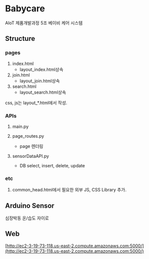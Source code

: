 # Babycare
AIoT 제품개발과정 5조 베이비 케어 시스템

## Structure
### pages
1. index.html
	- layout_index.html상속
2. join.html
	- layout_join.html상속
3. search.html
	- layout_search.html상속

css, js는 layout_*.html에서 작성.

### APIs
1. main.py

2. page_routes.py
	
	- page 렌더링

2. sensorDataAPI.py
	
	- DB select, insert, delete, update

### etc
1. common_head.html에서 필요한 외부 JS, CSS Library 추가.

## Arduino Sensor

심장박동
온/습도
자이로

## Web
[http://ec2-3-19-73-118.us-east-2.compute.amazonaws.com:5000/](http://ec2-3-19-73-118.us-east-2.compute.amazonaws.com:5000/)
